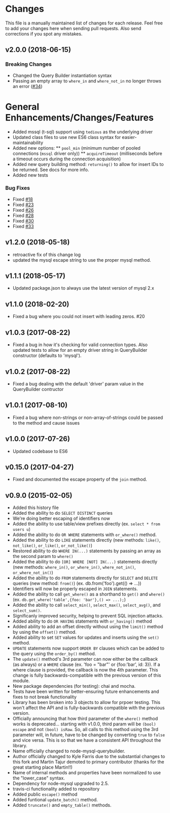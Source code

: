 # Changes

This file is a manually maintained list of changes for each release. Feel free
to add your changes here when sending pull requests. Also send corrections if
you spot any mistakes.

## v2.0.0 (2018-06-15)

### Breaking Changes
* Changed the Query Builder instantiation syntax
* Passing an empty array to `where_in` and `where_not_in` no longer throws an error ([#34](https://github.com/kylefarris/node-querybuilder/issues/34))

# General Enhancements/Changes/Features
* Added mssql (t-sql) support using `tedious` as the underlying driver
* Updated class files to use new ES6 class syntax for easier-maintainability
* Added new options:
** `pool_min` (minimum number of pooled connections (`mssql` driver only))
** `acquireTimeout` (milliseconds before a timeout occurs during the connection acquisition)
* Added new query building method: `returning()` to allow for insert IDs to be returned. See docs for more info.
* Added new tests

### Bug Fixes
* Fixed [#18](https://github.com/kylefarris/node-querybuilder/issues/18)
* Fixed [#23](https://github.com/kylefarris/node-querybuilder/issues/23)
* Fixed [#26](https://github.com/kylefarris/node-querybuilder/issues/26)
* Fixed [#28](https://github.com/kylefarris/node-querybuilder/issues/28)
* Fixed [#30](https://github.com/kylefarris/node-querybuilder/issues/30)
* Fixed [#33](https://github.com/kylefarris/node-querybuilder/issues/33)


## v1.2.0 (2018-05-18)

* retroactive fix of this change log
* updated the mysql escape string to use the proper mysql method.

## v1.1.1 (2018-05-17)

* Updated package.json to always use the latest version of mysql 2.x

## v1.1.0 (2018-02-20)

* Fixed a bug where you could not insert with leading zeros. #20

## v1.0.3 (2017-08-22)

* Fixed a bug in how it's checking for valid connection types. Also updated tests to allow for an empty driver string in QueryBuilder constructor (defaults to 'mysql').

## v1.0.2 (2017-08-22)

* Fixed a bug dealing with the default 'driver' param value in the QueryBuilder contructor

## v1.0.1 (2017-08-10)

* Fixed a bug where non-strings or non-array-of-strings could be passed to the method and cause issues

## v1.0.0 (2017-07-26)

* Updated codebase to ES6

## v0.15.0 (2017-04-27)

* Fixed and documented the escape property of the `join` method.

## v0.9.0 (2015-02-05)

* Added this history file
* Added the ability to do `SELECT DISTINCT` queries
* We're doing better escaping of identifiers now
* Added the ability to use table/view prefixes directly (ex. `select * from users u`)
* Added the ability to do `OR WHERE` statements with `or_where()` method.
* Added the ability to do `LIKE` statements directly (new methods: `like()`, `not_like()`, `or_like()`, `or_not_like()`)
* Restored ability to do `WHERE IN(...)` statements by passing an array as the second param to `where()`
* Added the ability to do `[OR] WHERE [NOT] IN(...)` statements directly (new methods: `where_in()`, `or_where_in()`, `where_not_in()`, `or_where_not_in()`)
* Added the ability to do `FROM` statements directly for `SELECT` and `DELETE` queries (new method: `from()`) (ex. db.from('foo').get(() => ...))
* Identifiers will now be properly escaped in `JOIN` statements.
* Added the ability to call `get_where()` as a shorthand to `get()` and `where()` (ex. `db.get_where('table',{foo: 'bar'},() => ...);`)
* Added the ability to call `select_min()`, `select_max()`, `select_avg()`, and `select_sum()`.
* Significanly improved security, helping to prevent SQL injection attacks.
* Added ability to do `OR HAVING` statements with `or_having()` method
* Added ability to add an offset directly without using the `limit()` method by using the `offset()` method.
* Added ability to set `SET` values for updates and inserts using the `set()` method.
* `UPDATE` statements now support `ORDER BY` clauses which can be added to the query using the `order_by()` method.
* The `update()` method's 3rd parameter can now either be the callback (as always) or a `WHERE` clause (ex. 'foo = "bar"' or {foo:'bar', id: 3}). If a where clause is provided, the callback is now the 4th parameter. This change is fully backwards-compatible with the previous version of this module.
* New package dependencies (for testing): chai and mocha.
* Tests have been written for better-ensuring future enhancements and fixes to not break functionality
* Library has been broken into 3 objects to allow for prpoer testing. This won't affect the API and is fully-backwards compatible with the previous version.
* Officially announcing that how third parameter of the `where()` method works is deprecated... starting with v1.0.0, third param will be `(bool) escape` and not `(bool) isRaw`. So, all calls to this method using the 3rd parameter will, in future, have to be changed by converting `true` to `false` and vice versa. This is so that we have a consistent API throughout the library.
* Name officially changed to node-mysql-querybuilder.
* Author officially changed to Kyle Farris due to the substantial changes to this fork and Martin Tajur demoted to primary contributor (thanks for the great starting place Martin!!)
* Name of internal methods and properties have been normalized to use the "lower_case" syntax.
* Dependency for node-mysql upgraded to 2.5.
* travis-ci functionality added to repository
* Added public `escape()` method
* Added funtional `update_batch()` method.
* Added `truncate()` and `empty_table()` methods.
